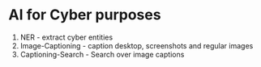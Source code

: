 # AI for Cyber purposes

1. NER - extract cyber entities
2. Image-Captioning - caption desktop, screenshots and regular images
3. Captioning-Search - Search over image captions